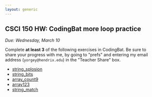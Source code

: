 ```yaml
---
layout: generic
---
```


CSCI 150 HW: CodingBat more loop practice
---------------------------------------------

*Due: Wednesday, March 10*

Complete **at least 3** of the following exercises in CodingBat.  Be
sure to share your progress with me, by going to "prefs" and entering
my email address (`yorgey@hendrix.edu`) in the "Teacher Share" box.

- [string_splosion](https://codingbat.com/prob/p118366)
- [string_bits](https://codingbat.com/prob/p113152)
- [array_count9](https://codingbat.com/prob/p166170)
- [array123](https://codingbat.com/prob/p193604)
- [string_match](https://codingbat.com/prob/p182414)
